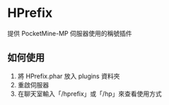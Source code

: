 # HPrefix
提供 PocketMine-MP 伺服器使用的稱號插件

## 如何使用
1. 將 HPrefix.phar 放入 plugins 資料夾
2. 重啟伺服器
3. 在聊天室輸入「/hprefix」或「/hp」來查看使用方式
